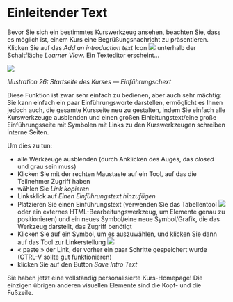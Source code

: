 # Einleitender Text

Bevor Sie sich ein bestimmtes Kurswerkzeug ansehen, beachten Sie, dass es möglich ist, einem Kurs eine Begrüßungsnachricht zu präsentieren. Klicken Sie auf das _Add an_ _introduction text_ Icon ![](../../.gitbook/assets/graphics349.gif) unterhalb der Schaltfläche _Learner View_. Ein Texteditor erscheint...

![](../../.gitbook/assets/images28%20%283%29.png)

_Illustration 26: Startseite des Kurses — Einführungschext_

Diese Funktion ist zwar sehr einfach zu bedienen, aber auch sehr mächtig: Sie kann einfach ein paar Einführungsworte darstellen, ermöglicht es Ihnen jedoch auch, die gesamte Kursseite neu zu gestalten, indem Sie einfach alle Kurswerkzeuge ausblenden und einen großen Einleitungstext/eine große Einführungsseite mit Symbolen mit Links zu den Kurswerkzeugen schreiben interne Seiten.

Um dies zu tun:

* alle Werkzeuge ausblenden \(durch Anklicken des Auges, das _closed_ und grau sein muss\)
* Klicken Sie mit der rechten Maustaste auf ein Tool, auf das die Teilnehmer Zugriff haben
* wählen Sie _Link kopieren_
* Linksklick auf _Einen Einführungstext hinzufügen_
* Platzieren Sie einen Einführungstext \(verwenden Sie das Tabellentool ![](../../.gitbook/assets/graphics81.png) oder ein externes HTML-Bearbeitungswerkzeug, um Elemente genau zu positionieren\) und ein neues Symbol/eine neue Symbol/Grafik, die das Werkzeug darstellt, das Zugriff benötigt
* Klicken Sie auf ein Symbol, um es auszuwählen, und klicken Sie dann auf das Tool zur Linkerstellung ![](../../.gitbook/assets/graphics82.png)
* « paste » der Link, der vorher ein paar Schritte gespeichert wurde \(CTRL-V sollte gut funktionieren\)
* klicken Sie auf den Button _Save Intro Text_

Sie haben jetzt eine vollständig personalisierte Kurs-Homepage! Die einzigen übrigen anderen visuellen Elemente sind die Kopf- und die Fußzeile.

